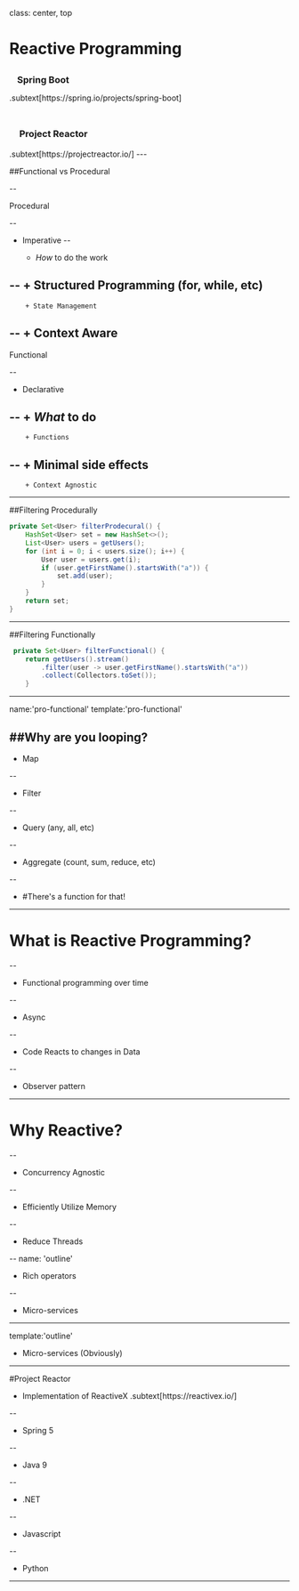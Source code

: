 
class: center, top

# Reactive Programming 

<h3 style="margin:4px; padding:10px;">Spring Boot</h3> 
.subtext[h<span>ttps</span>://spring.io/projects/spring-boot]
<p style="height:4px">
<h3 style="margin:4px; padding:14px;">Project Reactor</h3>
.subtext[h<span>ttps</span>://projectreactor.io/]
---


##Functional vs Procedural

--

Procedural

--
+ Imperative
--

  + *How* to do the work

--
        + Structured Programming (for, while, etc)
--
        + State Management
--
        + Context Aware
--

Functional

--
+ Declarative

--
    + *What* to do
--
        + Functions
--
        + Minimal side effects
--
        + Context Agnostic
---



##Filtering Procedurally

```java
private Set<User> filterProdecural() {
    HashSet<User> set = new HashSet<>();
    List<User> users = getUsers();
    for (int i = 0; i < users.size(); i++) {
        User user = users.get(i);
        if (user.getFirstName().startsWith("a")) {
            set.add(user);
        }
    }
    return set;
}
```
---

##Filtering Functionally

```java
 private Set<User> filterFunctional() {
    return getUsers().stream()
        .filter(user -> user.getFirstName().startsWith("a"))
        .collect(Collectors.toSet());
    }
```

---
name:'pro-functional'
template:'pro-functional'
  
  ##Why are you looping?      
--

  + Map
  
--

  + Filter
  
--

  + Query (any, all, etc)
  
--
   
  + Aggregate (count, sum, reduce, etc)

--

  + #There's a function for that!

---


# What is Reactive Programming?

--


+ Functional programming over time


--

+ Async

--

+ Code Reacts to changes in Data

--

+ Observer pattern

---

# Why Reactive?


--

+ Concurrency Agnostic

--
  
+ Efficiently Utilize Memory
  
--
  
  + Reduce Threads
  
--
name: 'outline'

  + Rich operators

--

  + Micro-services

---

template:'outline'
  + Micro-services (Obviously)
  
---

#Project Reactor

+ Implementation of ReactiveX
.subtext[h<span>ttps</span>://reactivex.io/]

--

  + Spring 5
  
--
  
  + Java 9
  
--

  + .NET
  
--

  + Javascript
  
--

  + Python

---

